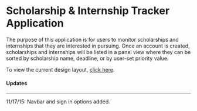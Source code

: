 <h1>Scholarship & Internship Tracker Application</h1>

The purpose of this application is for users to monitor scholarships and internships that they are interested in pursuing. Once an account is created, scholarships and internships will be listed in a panel view where they can be sorted by scholarship name, deadline, or by user-set priority value.

To view the current design layout, <a href="https://app.moqups.com/kbello121@gmail.com/LREWfrWhpL/view">click here</a>.

<h4>Updates</h4>
<hr>
11/17/15: Navbar and sign in options added.
